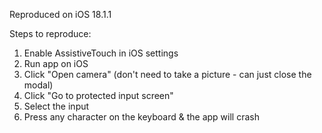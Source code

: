Reproduced on iOS 18.1.1

Steps to reproduce:

1. Enable AssistiveTouch in iOS settings
2. Run app on iOS
3. Click "Open camera" (don't need to take a picture - can just close the modal)
4. Click "Go to protected input screen"
5. Select the input
6. Press any character on the keyboard & the app will crash
